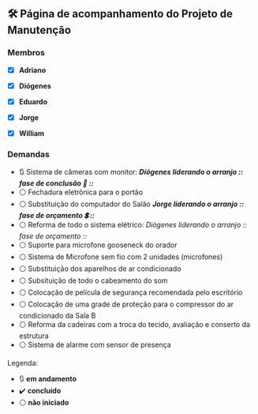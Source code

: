 ## 🛠️ Página de acompanhamento do Projeto de Manutenção

### Membros 

- [x] **Adriano**
- [x] **Diógenes**
- [x] **Eduardo**
- [x] **Jorge**
- [x] **William**


### Demandas 

- 🔃 Sistema de câmeras com monitor: **_Diógenes liderando o arranjo :: fase de conclusão 💪 ::_**
- ⚪ Fechadura eletrônica para o portão 
- ⚪ Substituição do computador do Salão **_Jorge liderando o arranjo :: fase de orçamento 💲 ::_**
- ⚪ Reforma de todo o sistema elétrico: _Diógenes liderando o arranjo :: fase de orçamento ::_
- ⚪ Suporte para microfone gooseneck do orador
- ⚪ Sistema de Microfone sem fio com 2 unidades (microfones) 
- ⚪ Substituição dos aparelhos de ar condicionado
- ⚪ Subsituição de todo o cabeamento do som
- ⚪ Colocação de película de segurança recomendada pelo escritório
- ⚪ Colocação de uma grade de proteção para o compressor do ar condicionado da Sala B
- ⚪ Reforma da cadeiras com a troca do tecido, avaliação e conserto da estrutura
- ⚪ Sistema de alarme com sensor de presença

Legenda:
- 🔃 **em andamento**
- :heavy_check_mark: **concluído**
- :white_circle: **não iniciado**

